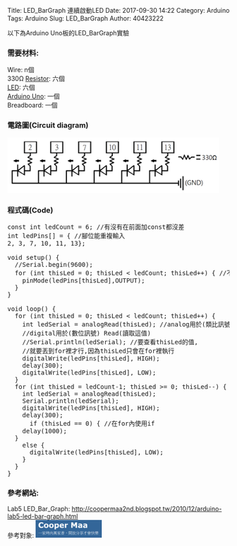 Title: LED_BarGraph 連續啟動LED
Date: 2017-09-30 14:22
Category: Arduino
Tags: Arduino
Slug: LED_BarGraph
Author: 40423222

以下為Arduino Uno板的LED_BarGraph實驗

<!-- PELICAN_END_SUMMARY -->

### 需要材料:
Wire: n個<br/>
330Ω <a href="https://40423222.github.io/2017springcd_hw/blog/Arduino-Resistance.html">Resistor</a>: 六個<br/>
<a href="https://40423222.github.io/2017springcd_hw/blog/Arduino-LED.html">LED</a>: 六個<br/>
<a href="http://coopermaa2nd.blogspot.tw/2011/05/arduino.html">Arduino Uno</a>: 一個<br/>
Breadboard: 一個

### 電路圖(Circuit diagram)

<img src="./../data/Lab5 LED_Bar_Graph/Circuit diagram.png" width="480" />

### 程式碼(Code)

<pre class="brush: python">
const int ledCount = 6; //有沒有在前面加const都沒差
int ledPins[] = { //腳位能重複輸入
2, 3, 7, 10, 11, 13};

void setup() {
  //Serial.begin(9600);
  for (int thisLed = 0; thisLed < ledCount; thisLed++) { //不能等於10因為0也算一個數
    pinMode(ledPins[thisLed],OUTPUT);
  }
}

void loop() {
  for (int thisLed = 0; thisLed < ledCount; thisLed++) {
    int ledSerial = analogRead(thisLed); //analog用於(類比訊號)
    //digital用於(數位訊號) Read(讀取這值)
    //Serial.println(ledSerial); //要查看thisLed的值,
    //就要丟到for裡才行,因為thisLed只會在for裡執行
    digitalWrite(ledPins[thisLed], HIGH);
    delay(300);
    digitalWrite(ledPins[thisLed], LOW);
  }
  for (int thisLed = ledCount-1; thisLed >= 0; thisLed--) {
    int ledSerial = analogRead(thisLed);
    Serial.println(ledSerial);
    digitalWrite(ledPins[thisLed], HIGH);
    delay(300);
      if (thisLed == 0) { //在for內使用if
    delay(1000);
  }
    else {
      digitalWrite(ledPins[thisLed], LOW);
    }
  }
}
</pre>



### 參考網站:
 Lab5 LED_Bar_Graph:
<a href="http://coopermaa2nd.blogspot.tw/2010/12/arduino-lab5-led-bar-graph.html">http://coopermaa2nd.blogspot.tw/2010/12/arduino-lab5-led-bar-graph.html</a><br/>
參考對象:
<img src="./../data/參考對象/Cooper Maa.png" width="150" />